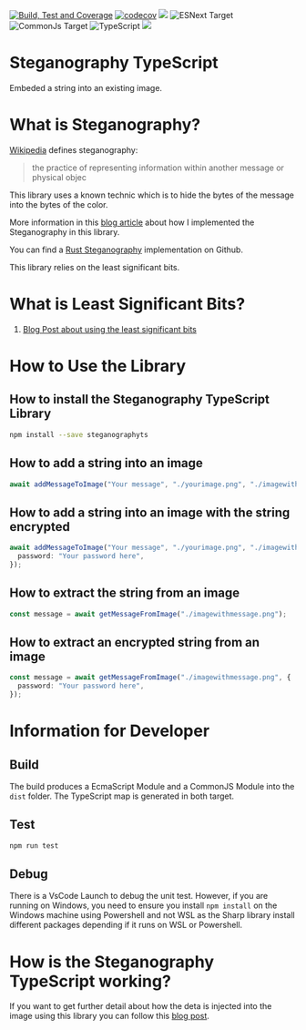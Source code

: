 [![Build, Test and Coverage](https://github.com/MrDesjardins/steganographyts/actions/workflows/action.yml/badge.svg?branch=master)](https://github.com/MrDesjardins/steganographyts/actions/workflows/action.yml)
[![codecov](https://codecov.io/gh/MrDesjardins/steganographyts/branch/master/graph/badge.svg?token=0HGGX9Z9OW)](https://codecov.io/gh/MrDesjardins/steganographyts)
[![](https://img.shields.io/badge/Benchmark-%E2%9C%85-brightgreen)](https://mrdesjardins.github.io/steganographyts/dev/bench/)
![ESNext Target](https://img.shields.io/badge/Target-ESNEXT-brightgreen.svg?style=plastic)
![CommonJs Target](https://img.shields.io/badge/Target-CommonJS-brightgreen?style=plastic)
![TypeScript](https://img.shields.io/badge/typescript-%23007ACC.svg?style=plastic&logo=typescript&logoColor=white)
[![](https://img.shields.io/npm/v/@mrdesjardins/steganography?style=plastic)](https://www.npmjs.com/package/@mrdesjardins/steganography)

# Steganography TypeScript

Embeded a string into an existing image.

# What is Steganography?

[Wikipedia](https://en.wikipedia.org/wiki/Steganography) defines steganography:

> the practice of representing information within another message or physical objec

This library uses a known technic which is to hide the bytes of the message into the bytes of the color.

More information in this [blog article](https://patrickdesjardins.com/blog/what-is-steganography-how-to-hide-text-in-image) about how I implemented the Steganography in this library.

You can find a [Rust Steganography](https://github.com/MrDesjardins/steganographyrs) implementation on Github.

This library relies on the least significant bits.

# What is Least Significant Bits?

1. [Blog Post about using the least significant bits](https://patrickdesjardins.com/blog/what-is-steganography-how-to-hide-text-in-image)

# How to Use the Library

## How to install the Steganography TypeScript Library

```sh
npm install --save steganographyts
```

## How to add a string into an image

```typescript
await addMessageToImage("Your message", "./yourimage.png", "./imagewithmessage.png");
```

## How to add a string into an image with the string encrypted

```typescript
await addMessageToImage("Your message", "./yourimage.png", "./imagewithmessage.png", {
  password: "Your password here",
});
```

## How to extract the string from an image

```typescript
const message = await getMessageFromImage("./imagewithmessage.png");
```

## How to extract an encrypted string from an image

```typescript
const message = await getMessageFromImage("./imagewithmessage.png", {
  password: "Your password here",
});
```

# Information for Developer

## Build

The build produces a EcmaScript Module and a CommonJS Module into the `dist` folder. The TypeScript map is generated in both target.

## Test

```sh
npm run test
```

## Debug

There is a VsCode Launch to debug the unit test. However, if you are running on Windows, you need to ensure you install `npm install` on the Windows machine using Powershell and not WSL as the Sharp library install different packages depending if it runs on WSL or Powershell.

# How is the Steganography TypeScript working?

If you want to get further detail about how the deta is injected into the image using this library you can follow this [blog post](https://patrickdesjardins.com/blog).
